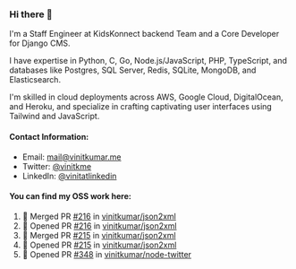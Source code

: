 ### Hi there 👋

I'm a Staff Engineer at KidsKonnect backend Team and a Core Developer for Django CMS.

I have expertise in Python, C, Go, Node.js/JavaScript, 
PHP, TypeScript, and databases like Postgres, SQL Server, Redis, 
SQLite, MongoDB, and Elasticsearch. 

I'm skilled in cloud deployments across AWS, Google Cloud, 
DigitalOcean, and Heroku, and specialize in crafting captivating 
user interfaces using Tailwind and JavaScript. 

#### Contact Information:

- Email: <a href="mailto:mail@vinitkumar.me">mail@vinitkumar.me</a>
- Twitter: [@vinitkme](https://twitter.com/vinitkme)
- LinkedIn: [@vinitatlinkedin](https://www.linkedin.com/in/vinitatlinkedin/)  

#### You can find my OSS work here:

<!--START_SECTION:activity-->
1. 🎉 Merged PR [#216](https://github.com/vinitkumar/json2xml/pull/216) in [vinitkumar/json2xml](https://github.com/vinitkumar/json2xml)
2. 💪 Opened PR [#216](https://github.com/vinitkumar/json2xml/pull/216) in [vinitkumar/json2xml](https://github.com/vinitkumar/json2xml)
3. 🎉 Merged PR [#215](https://github.com/vinitkumar/json2xml/pull/215) in [vinitkumar/json2xml](https://github.com/vinitkumar/json2xml)
4. 💪 Opened PR [#215](https://github.com/vinitkumar/json2xml/pull/215) in [vinitkumar/json2xml](https://github.com/vinitkumar/json2xml)
5. 💪 Opened PR [#348](https://github.com/vinitkumar/node-twitter/pull/348) in [vinitkumar/node-twitter](https://github.com/vinitkumar/node-twitter)
<!--END_SECTION:activity-->

